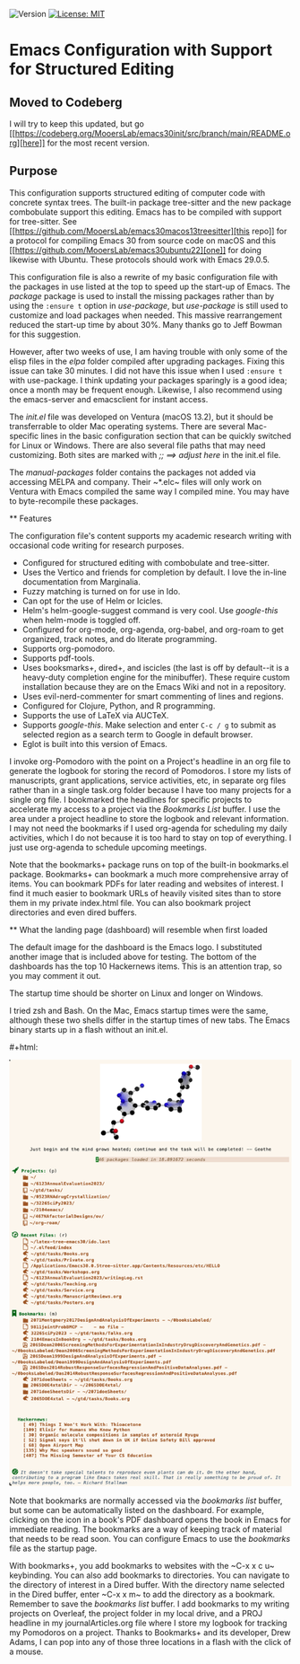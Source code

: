 ![Version](https://img.shields.io/static/v1?label=emacs30venturatreesitterconfig&message=0.1&color=brightcolor)
[![License: MIT](https://img.shields.io/badge/License-MIT-blue.svg)](https://opensource.org/licenses/MIT)

# Emacs Configuration with Support for Structured Editing


## Moved to Codeberg
I will try to keep this updated, but
go [[https://codeberg.org/MooersLab/emacs30init/src/branch/main/README.org][here]] for the most recent version.


## Purpose

This configuration supports structured editing of computer code with concrete syntax trees. 
The built-in package tree-sitter and the new package combobulate support this editing.
Emacs has to be compiled with support for tree-sitter.
See [[https://github.com/MooersLab/emacs30macos13treesitter][this repo]] for a protocol for compiling Emacs 30 from source code on macOS and this [[https://github.com/MooersLab/emacs30ubuntu22][one]] for doing likewise with Ubuntu. 
These protocols should work with Emacs 29.0.5.

This configuration file is also a rewrite of my basic configuration file with the packages in use listed at the top to speed up the start-up of Emacs.
The *package* package is used to install the missing packages rather than by using the `:ensure t` option in
*use-package*, but *use-package* is still used to customize and load packages when needed.
This massive rearrangement reduced the start-up time by about 30%.
Many thanks go to Jeff Bowman for this suggestion.

However, after two weeks of use, I am having trouble with only some of the elisp files in the *elpa* folder compiled after upgrading packages.
Fixing this issue can take 30 minutes.
I did not have this issue when I used `:ensure t` with use-package.
I think updating your packages sparingly is a good idea; once a month may be frequent enough.
Likewise, I also recommend using the emacs-server and emacsclient for instant access.

The *init.el* file was developed on Ventura (macOS 13.2), but it should be transferrable to older Mac operating systems.
There are several Mac-specific lines in the basic configuration section that can be quickly switched for Linux or Windows.
There are also several file paths that may need customizing. 
Both sites are marked with *;; ==> adjust here* in the init.el file.

The *manual-packages* folder contains the packages not added via accessing MELPA and company.
Their ~*.elc~ files will only work on Ventura with Emacs compiled the same way I compiled mine.
You may have to byte-recompile these packages.


** Features

The configuration file's content supports my academic research writing with occasional code writing for research purposes.

- Configured for structured editing with combobulate and tree-sitter.
- Uses the Vertico and friends for completion by default. I love the in-line documentation from Marginalia.
- Fuzzy matching is turned on for use in Ido.
- Can opt for the use of Helm or Icicles.
- Helm's helm-google-suggest command is very cool. Use *google-this* when helm-mode is toggled off.
- Configured for org-mode, org-agenda, org-babel, and org-roam to get organized, track notes, and do literate programming.
- Supports org-pomodoro.
- Supports pdf-tools.
- Uses booksmarks+, dired+, and iscicles (the last is off by default--it is a heavy-duty completion engine for the minibuffer). These require custom installation because they are on the Emacs Wiki and not in a repository. 
- Uses evil-nerd-commenter for smart commenting of lines and regions.
- Configured for Clojure, Python, and R programming.
- Supports the use of LaTeX via AUCTeX.
- Supports *google-this*. Make selection and enter `C-c / g` to submit as selected region as a search term to Google in default browser.
- Eglot is built into this version of Emacs.

I invoke org-Pomodoro with the point on a Project's headline in an org file to generate the logbook for storing the record of Pomodoros.
I store my lists of manuscripts, grant applications, service activities, etc, in separate org files rather than in a single task.org folder because I have too many projects for a single org file.
I bookmarked the headlines for specific projects to accelerate my access to a project via the *Bookmarks List* buffer.
I use the area under a project headline to store the logbook and relevant information.
I may not need the bookmarks if I used org-agenda for scheduling my daily activities, which I do not because it is too hard to stay on top of everything.
I just use org-agenda to schedule upcoming meetings.

Note that the bookmarks+ package runs on top of the built-in bookmarks.el package. 
Bookmarks+ can bookmark a much more comprehensive array of items.
You can bookmark PDFs for later reading and websites of interest.
I find it much easier to bookmark URLs of heavily visited sites than to store them in my private index.html file.
You can also bookmark project directories and even dired buffers.


** What the landing page (dashboard) will resemble when first loaded

The default image for the dashboard is the Emacs logo. 
I substituted another image that is included above for testing.
The bottom of the dashboards has the top 10 Hackernews items.
This is an attention trap, so you may comment it out.

The startup time should be shorter on Linux and longer on Windows. 

I tried zsh and Bash. 
On the Mac, Emacs startup times were the same, although these two shells differ in the startup times of new tabs.
The Emacs binary starts up in a flash without an init.el. 

#+html: <p align="center"><img src="images/dashboard25Feb.png" /></p>

Note that bookmarks are normally accessed via the *bookmarks list* buffer, but some can be automatically listed on the dashboard.
For example, clicking on the icon in a book's PDF dashboard opens the book in Emacs for immediate reading. 
The bookmarks are a way of keeping track of material that needs to be read soon.
You can configure Emacs to use the *bookmarks* file as the startup page.

With bookmarks+, you add bookmarks to websites with the ~C-x x c u~ keybinding. 
You can also add bookmarks to directories. 
You can navigate to the directory of interest in a Dired buffer. 
With the directory name selected in the Dired buffer, enter ~C-x x m~ to add the directory as a bookmark. 
Remember to save the *bookmarks list* buffer. 
I add bookmarks to my writing projects on Overleaf, the project folder in my local drive, and a PROJ headline in my journalArticles.org file where I store my logbook for tracking my Pomodoros on a project. 
Thanks to Bookmarks+ and its developer, Drew Adams, I can pop into any of those three locations in a flash with the click of a mouse. 
